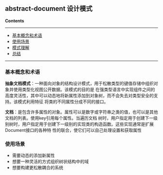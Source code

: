 ## abstract-document 设计模式

**Contents**

---
  - [基本概念和术语](#基本概念和术语)
  - [使用场景](#使用场景)
  - [模式理解](#模式理解)
  - [总结](#总结)
  
  
---

### 基本概念和术语

**抽象文档模式**：一种面向对象的结构设计模式，用于松散类型的键值存储中组织对象并使用类型化视图公开数据。该模式的目的是
在强类型语言中实现组件之间的高度灵活性，其中可以动态地将新属性添加到对象树，而不会失去对类型安全的支持。该模式利用特征
将类的不同属性分成不同的接口。


**文档**：是包含许多属性的对象。属性可以是数字或字符串之类的值，也可以是其他文档的列表。使用key引用每个属性。当遍历文档
树时，用户指定用于创建下一级别树时，用户指定用于创建下一级别的实现类的构造函数。这些实现通常是扩展Document接口的各种特
性的联合，使它们可以自己处理设置和获取属性


### 使用场景

- 需要动态的添加新属性
- 想要一种灵活的方式组织树状结构中的域
- 想要构建更松散耦合的系统

